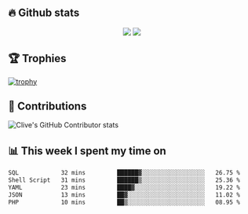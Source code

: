 ## &#128293; Github stats

<!-- GitHub Readme Streak Stats - https://github.com/DenverCoder1/github-readme-streak-stats -->
<p align="center">

<picture>
  <source 
    srcset="https://github-readme-stats.vercel.app/api?username=clivewalkden&count_private=true&show_icons=true&theme=darcula"
    media="(prefers-color-scheme: dark)"
  />
  <source
    srcset="https://github-readme-stats.vercel.app/api?username=clivewalkden&count_private=true&show_icons=true&theme=calm"
    media="(prefers-color-scheme: light), (prefers-color-scheme: no-preference)"
  />
  <img src="https://github-readme-stats.vercel.app/api?username=clivewalkden&count_private=true&show_icons=true&theme=darcula" />
</picture>

<a href="https://git.io/streak-stats" target="_blank">
  <img src="http://github-readme-streak-stats.herokuapp.com?user=clivewalkden&theme=darcula&date_format=j%20M%5B%20Y%5D" />
</a>

</p>

## &#127942; Trophies
[![trophy](https://github-profile-trophy.vercel.app/?username=clivewalkden&theme=onedark)](https://github.com/clivewalkden/github-profile-trophy)

## &#129309; Contributions
![Clive's GitHub Contributor stats](https://github-contributor-stats.vercel.app/api?username=clivewalkden)

## &#128202; This week I spent my time on
<!--START_SECTION:waka-->

```txt
SQL            32 mins         ██████▓░░░░░░░░░░░░░░░░░░   26.75 %
Shell Script   31 mins         ██████▒░░░░░░░░░░░░░░░░░░   25.36 %
YAML           23 mins         ████▓░░░░░░░░░░░░░░░░░░░░   19.22 %
JSON           13 mins         ██▓░░░░░░░░░░░░░░░░░░░░░░   11.02 %
PHP            10 mins         ██▒░░░░░░░░░░░░░░░░░░░░░░   08.95 %
```

<!--END_SECTION:waka-->
